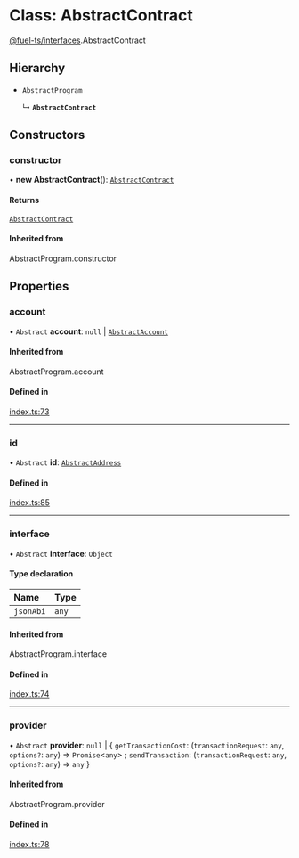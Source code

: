 # Class: AbstractContract

[@fuel-ts/interfaces](/api/Interfaces/index.md).AbstractContract

## Hierarchy

- `AbstractProgram`

  ↳ **`AbstractContract`**

## Constructors

### constructor

• **new AbstractContract**(): [`AbstractContract`](/api/Interfaces/AbstractContract.md)

#### Returns

[`AbstractContract`](/api/Interfaces/AbstractContract.md)

#### Inherited from

AbstractProgram.constructor

## Properties

### account

• `Abstract` **account**: ``null`` \| [`AbstractAccount`](/api/Interfaces/AbstractAccount.md)

#### Inherited from

AbstractProgram.account

#### Defined in

[index.ts:73](https://github.com/FuelLabs/fuels-ts/blob/445f0f888f28026e859fb676e7a803be367fd58d/packag/api/src/index.ts#L73)

___

### id

• `Abstract` **id**: [`AbstractAddress`](/api/Interfaces/AbstractAddress.md)

#### Defined in

[index.ts:85](https://github.com/FuelLabs/fuels-ts/blob/445f0f888f28026e859fb676e7a803be367fd58d/packag/api/src/index.ts#L85)

___

### interface

• `Abstract` **interface**: `Object`

#### Type declaration

| Name | Type |
| :------ | :------ |
| `jsonAbi` | `any` |

#### Inherited from

AbstractProgram.interface

#### Defined in

[index.ts:74](https://github.com/FuelLabs/fuels-ts/blob/445f0f888f28026e859fb676e7a803be367fd58d/packag/api/src/index.ts#L74)

___

### provider

• `Abstract` **provider**: ``null`` \| { `getTransactionCost`: (`transactionRequest`: `any`, `options?`: `any`) => `Promise`&lt;`any`\> ; `sendTransaction`: (`transactionRequest`: `any`, `options?`: `any`) => `any`  }

#### Inherited from

AbstractProgram.provider

#### Defined in

[index.ts:78](https://github.com/FuelLabs/fuels-ts/blob/445f0f888f28026e859fb676e7a803be367fd58d/packag/api/src/index.ts#L78)
